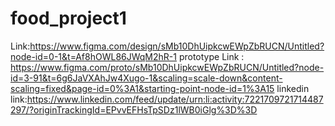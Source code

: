# food_project1
Link:https://www.figma.com/design/sMb10DhUipkcwEWpZbRUCN/Untitled?node-id=0-1&t=Af8hOWL86JWqM2hR-1
prototype Link : https://www.figma.com/proto/sMb10DhUipkcwEWpZbRUCN/Untitled?node-id=3-91&t=6g6JaVXAhJw4Xugo-1&scaling=scale-down&content-scaling=fixed&page-id=0%3A1&starting-point-node-id=1%3A15
linkedin link:https://www.linkedin.com/feed/update/urn:li:activity:7221709721714487297/?originTrackingId=EPvvEFHsTpSDz1lWB0iGlg%3D%3D
